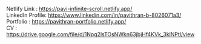 Netlify Link : https://pavi-infinite-scroll.netlify.app/ </br>
LinkedIn Profile: https://www.linkedin.com/in/pavithran-b-8026071a3/ </br>
Portfolio : https://pavithran-portfolio.netlify.app/ </br>
CV : https://drive.google.com/file/d/1Npq2lsTOsNWkn63jbjHf4KVk_3klNPtl/view </br>
